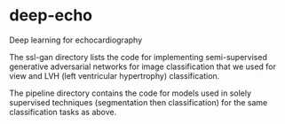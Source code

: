 # deep-echo
Deep learning for echocardiography

The ssl-gan directory lists the code for implementing semi-supervised generative adversarial networks for image classification that we used for view and LVH (left ventricular hypertrophy) classification.

The pipeline directory contains the code for models used in solely supervised techniques (segmentation then classification) for the same classification tasks as above.
